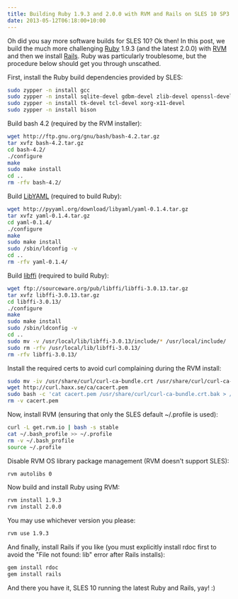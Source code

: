 ```yaml
---
title: Building Ruby 1.9.3 and 2.0.0 with RVM and Rails on SLES 10 SP3
date: 2013-05-12T06:18:00+10:00
---
```


Oh did you say more software builds for SLES 10?  Ok then!  In this post, we
build the much more challenging [Ruby](http://www.ruby-lang.org/en/) 1.9.3
(and the latest 2.0.0) with [RVM](https://rvm.io/) and then we install
[Rails](http://rubyonrails.org/).  Ruby was particularly troublesome, but the
procedure below should get you through unscathed.

First, install the Ruby build dependencies provided by SLES:

``` bash
sudo zypper -n install gcc
sudo zypper -n install sqlite-devel gdbm-devel zlib-devel openssl-devel ncurses-devel readline-devel
sudo zypper -n install tk-devel tcl-devel xorg-x11-devel
sudo zypper -n install bison
```

Build bash 4.2 (required by the RVM installer):

``` bash
wget http://ftp.gnu.org/gnu/bash/bash-4.2.tar.gz
tar xvfz bash-4.2.tar.gz
cd bash-4.2/
./configure
make
sudo make install
cd ..
rm -rfv bash-4.2/
```

Build [LibYAML](http://pyyaml.org/wiki/LibYAML) (required to build Ruby):

``` bash
wget http://pyyaml.org/download/libyaml/yaml-0.1.4.tar.gz
tar xvfz yaml-0.1.4.tar.gz
cd yaml-0.1.4/
./configure
make
sudo make install
sudo /sbin/ldconfig -v
cd ..
rm -rfv yaml-0.1.4/
```

Build [libffi](http://sourceware.org/libffi/) (required to build Ruby):

``` bash
wget ftp://sourceware.org/pub/libffi/libffi-3.0.13.tar.gz
tar xvfz libffi-3.0.13.tar.gz
cd libffi-3.0.13/
./configure
make
sudo make install
sudo /sbin/ldconfig -v
cd ..
sudo mv -v /usr/local/lib/libffi-3.0.13/include/* /usr/local/include/
sudo rm -rfv /usr/local/lib/libffi-3.0.13/
rm -rfv libffi-3.0.13/
```

Install the required certs to avoid curl complaining during the RVM install:

``` bash
sudo mv -iv /usr/share/curl/curl-ca-bundle.crt /usr/share/curl/curl-ca-bundle.crt.bak
wget http://curl.haxx.se/ca/cacert.pem
sudo bash -c 'cat cacert.pem /usr/share/curl/curl-ca-bundle.crt.bak > /usr/share/curl/curl-ca-bundle.crt'
rm -v cacert.pem
```

Now, install RVM (ensuring that only the SLES default ~/.profile is used):

``` bash
curl -L get.rvm.io | bash -s stable
cat ~/.bash_profile >> ~/.profile
rm -v ~/.bash_profile
source ~/.profile
```

Disable RVM OS library package management (RVM doesn't support SLES):

``` bash
rvm autolibs 0
```

Now build and install Ruby using RVM:

``` bash
rvm install 1.9.3
rvm install 2.0.0
```

You may use whichever version you please:

``` bash
rvm use 1.9.3
```

And finally, install Rails if you like (you must explicitly install rdoc first
to avoid the "File not found: lib" error after Rails installs):

``` bash
gem install rdoc
gem install rails
```

And there you have it, SLES 10 running the latest Ruby and Rails, yay! :)
